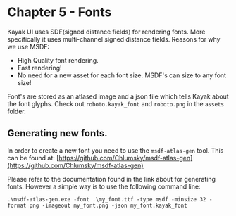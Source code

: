 # Chapter 5 - Fonts
Kayak UI uses SDF(signed distance fields) for rendering fonts. More specifically it uses multi-channel signed distance fields. Reasons for why we use MSDF:
- High Quality font rendering.
- Fast rendering!
- No need for a new asset for each font size. MSDF's can size to any font size!

Font's are stored as an atlased image and a json file which tells Kayak about the font glyphs. Check out `roboto.kayak_font` and `roboto.png` in the `assets` folder.

## Generating new fonts.
In order to create a new font you need to use the `msdf-atlas-gen` tool. This can be found at:
[https://github.com/Chlumsky/msdf-atlas-gen](https://github.com/Chlumsky/msdf-atlas-gen)

Please refer to the documentation found in the link about for generating fonts. However a simple way is to use the following command line:

```
.\msdf-atlas-gen.exe -font .\my_font.ttf -type msdf -minsize 32 -format png -imageout my_font.png -json my_font.kayak_font
```
